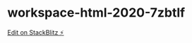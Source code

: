 # workspace-html-2020-7zbtlf

[Edit on StackBlitz ⚡️](https://stackblitz.com/edit/workspace-html-2020-7zbtlf)